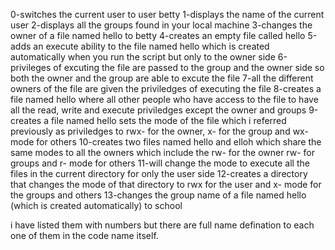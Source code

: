 0-switches the current user to user betty
1-displays the name of the current user
2-displays all the groups found in your local machine
3-changes the owner of a file named hello to betty
4-creates an empty file called hello
5-adds an execute ability to the file named hello which is created automatically when you run the script but only to the owner side
6-privileges of excuting the file are passed to the group and the owner side so both the owner and the group are able to excute the file
7-all the different owners of the file are given the priviledges of executing the file
8-creates a file named hello where all other people who have access to the file to have all the read, write and execute priviledges except the owner and groups
9-creates a file named hello sets the mode of the file which i referred previously as priviledges to rwx- for the owner, x- for the group and wx- mode for others
10-creates two files named hello and elloh which share the same modes to all the owners which include the rw- for the owner rw- for groups and r- mode for others
11-will change the mode to execute all the files in the current directory for only the user side
12-creates a directory that changes the mode of that directory to rwx for the user and x- mode for the groups and others
13-changes the group name of a file named hello (which is created automatically) to school

i have listed them with numbers but there are full name defination to each one of them in the code name itself.
